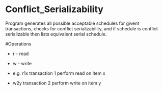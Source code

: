 # Conflict_Serializability
Program generates all possible acceptable schedules for givent transactions, checks for conflict serializability, and if schedule is conflict serializable then lists equivalent serial schedule.


#Operations
* r - read
* w - write

* e.g. r1x transaction 1 perform read on item x
* w2y transaction 2 perform write on item y

